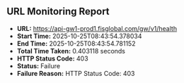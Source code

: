 ## URL Monitoring Report

- **URL:** https://api-gw1-prod1.fisglobal.com/gw/v1/health
- **Start Time:** 2025-10-25T08:43:54.378034
- **End Time:** 2025-10-25T08:43:54.781152
- **Total Time Taken:** 0.403118 seconds
- **HTTP Status Code:** 403
- **Status:** Failure
- **Failure Reason:** HTTP Status Code: 403

